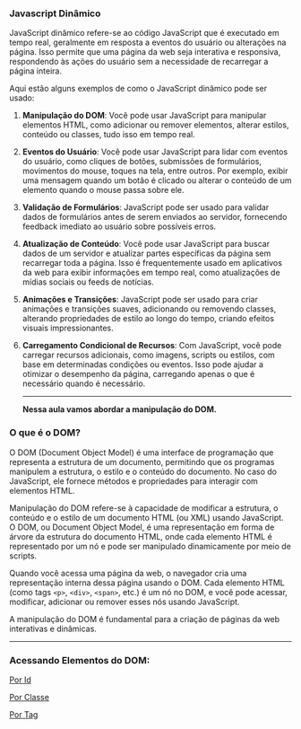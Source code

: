 ### Javascript Dinâmico

JavaScript dinâmico refere-se ao código JavaScript que é executado em tempo real, geralmente em resposta a eventos do usuário ou alterações na página. Isso permite que uma página da web seja interativa e responsiva, respondendo às ações do usuário sem a necessidade de recarregar a página inteira.

Aqui estão alguns exemplos de como o JavaScript dinâmico pode ser usado:

1. **Manipulação do DOM**: Você pode usar JavaScript para manipular elementos HTML, como adicionar ou remover elementos, alterar estilos, conteúdo ou classes, tudo isso em tempo real.

2. **Eventos do Usuário**: Você pode usar JavaScript para lidar com eventos do usuário, como cliques de botões, submissões de formulários, movimentos do mouse, toques na tela, entre outros. Por exemplo, exibir uma mensagem quando um botão é clicado ou alterar o conteúdo de um elemento quando o mouse passa sobre ele.

3. **Validação de Formulários**: JavaScript pode ser usado para validar dados de formulários antes de serem enviados ao servidor, fornecendo feedback imediato ao usuário sobre possíveis erros.

4. **Atualização de Conteúdo**: Você pode usar JavaScript para buscar dados de um servidor e atualizar partes específicas da página sem recarregar toda a página. Isso é frequentemente usado em aplicativos da web para exibir informações em tempo real, como atualizações de mídias sociais ou feeds de notícias.

5. **Animações e Transições**: JavaScript pode ser usado para criar animações e transições suaves, adicionando ou removendo classes, alterando propriedades de estilo ao longo do tempo, criando efeitos visuais impressionantes.

6. **Carregamento Condicional de Recursos**: Com JavaScript, você pode carregar recursos adicionais, como imagens, scripts ou estilos, com base em determinadas condições ou eventos. Isso pode ajudar a otimizar o desempenho da página, carregando apenas o que é necessário quando é necessário.

   ------

   **Nessa aula vamos abordar a manipulação do DOM.**

### O que é o DOM?

O DOM (Document Object Model) é uma interface de programação que representa a estrutura de um documento, permitindo que os programas manipulem a estrutura, o estilo e o conteúdo do documento. No caso do JavaScript, ele fornece métodos e propriedades para interagir com elementos HTML.

Manipulação do DOM refere-se à capacidade de modificar a estrutura, o conteúdo e o estilo de um documento HTML (ou XML) usando JavaScript. O DOM, ou Document Object Model, é uma representação em forma de árvore da estrutura do documento HTML, onde cada elemento HTML é representado por um nó e pode ser manipulado dinamicamente por meio de scripts.

Quando você acessa uma página da web, o navegador cria uma representação interna dessa página usando o DOM. Cada elemento HTML (como tags `<p>`, `<div>`, `<span>`, etc.) é um nó no DOM, e você pode acessar, modificar, adicionar ou remover esses nós usando JavaScript.

A manipulação do DOM é fundamental para a criação de páginas da web interativas e dinâmicas. 

------

### Acessando Elementos do DOM:

[Por Id]()

[Por Classe]()

[Por Tag]()


